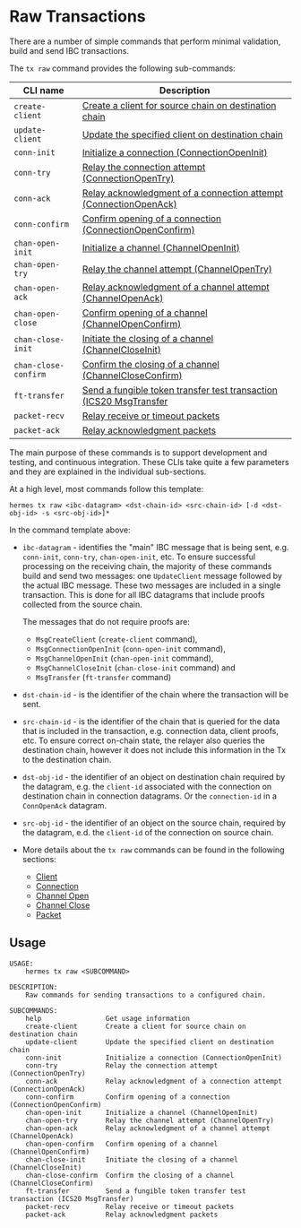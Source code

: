 # Raw Transactions

There are a number of simple commands that perform minimal validation, build and send IBC transactions.

The `tx raw` command provides the following sub-commands:

| CLI name               | Description                                                                                                     |
| ---------------------- | --------------------------------------------------------------------------------------------------------------- |
| `create-client`        | [Create a client for source chain on destination chain](./client.md#create-client)                         |
| `update-client`        | [Update the specified client on destination chain](./client.md#update-client)                              |
| `conn-init`            | [Initialize a connection (ConnectionOpenInit)](./connection.md#connection-init)                            |
| `conn-try`             | [Relay the connection attempt (ConnectionOpenTry)](./connection.md#connection-try)                         |
| `conn-ack`             | [Relay acknowledgment of a connection attempt (ConnectionOpenAck)](./connection.md#connection-ack)         |
| `conn-confirm`         | [Confirm opening of a connection (ConnectionOpenConfirm)](./connection.md#connection-confirm)              |
| `chan-open-init`       | [Initialize a channel (ChannelOpenInit)](./channel-open.md#channel-open-init)                              |
| `chan-open-try`        | [Relay the channel attempt (ChannelOpenTry)](./channel-open.md#channel-open-try)                           |
| `chan-open-ack`        | [Relay acknowledgment of a channel attempt (ChannelOpenAck)](./channel-open.md#channel-open-ack)           |
| `chan-open-close`      | [Confirm opening of a channel (ChannelOpenConfirm)](./channel-open.md#channel-open-close)                  |
| `chan-close-init`      | [Initiate the closing of a channel (ChannelCloseInit)](./channel-close.md#channel-close-init)              |
| `chan-close-confirm`   | [Confirm the closing of a channel (ChannelCloseConfirm)](./channel-close.md#channel-close-confirm)         |
| `ft-transfer`          | [Send a fungible token transfer test transaction (ICS20 MsgTransfer](./packet.md#fungible-token-transfer) |
| `packet-recv`          | [Relay receive or timeout packets](./packet.md#relay-receive-and-timeout-packets)                          |
| `packet-ack`           | [Relay acknowledgment packets](./packet.md#relay-acknowledgment-packets)                                   |

The main purpose of these commands is to support development and testing, and continuous integration. These CLIs take quite a few parameters and they are explained in the individual sub-sections.

At a high level, most commands follow this template:

```shell
hermes tx raw <ibc-datagram> <dst-chain-id> <src-chain-id> [-d <dst-obj-id> -s <src-obj-id>]*
```

In the command template above:

- `ibc-datagram` - identifies the "main" IBC message that is being sent, e.g. `conn-init`, `conn-try`, `chan-open-init`, etc. To ensure successful processing on the receiving chain, the majority of these commands build and send two messages: one `UpdateClient` message followed by the actual IBC message. These two messages are included in a single transaction. This is done for all IBC datagrams that include proofs collected from the source chain.

    The messages that do not require proofs are:
    - `MsgCreateClient` (`create-client` command),
    - `MsgConnectionOpenInit` (`conn-open-init` command),
    - `MsgChannelOpenInit` (`chan-open-init` command),
    - `MsgChannelCloseInit` (`chan-close-init` command) and
    - `MsgTransfer` (`ft-transfer` command)

- `dst-chain-id` - is the identifier of the chain where the transaction will be sent.

- `src-chain-id` - is the identifier of the chain that is queried for the data that is included in the transaction, e.g. connection data, client proofs, etc. To ensure correct on-chain state, the relayer also queries the destination chain, however it does not include this information in the Tx to the destination chain.

- `dst-obj-id` - the identifier of an object on destination chain required by the datagram, e.g. the `client-id` associated with the connection on destination chain in connection datagrams. Or the `connection-id` in a `ConnOpenAck` datagram.

- `src-obj-id` - the identifier of an object on the source chain, required by the datagram, e.d. the `client-id` of the connection on source chain.

- More details about the `tx raw` commands can be found in the following sections:
     - [Client](./client.md)
     - [Connection](./connection.md)
     - [Channel Open](./channel-open.md)
     - [Channel Close](./channel-close.md)
     - [Packet](./packet.md)

## Usage

```shell
USAGE:
    hermes tx raw <SUBCOMMAND>

DESCRIPTION:
    Raw commands for sending transactions to a configured chain.

SUBCOMMANDS:
    help                Get usage information
    create-client       Create a client for source chain on destination chain
    update-client       Update the specified client on destination chain
    conn-init           Initialize a connection (ConnectionOpenInit)
    conn-try            Relay the connection attempt (ConnectionOpenTry)
    conn-ack            Relay acknowledgment of a connection attempt (ConnectionOpenAck)
    conn-confirm        Confirm opening of a connection (ConnectionOpenConfirm)
    chan-open-init      Initialize a channel (ChannelOpenInit)
    chan-open-try       Relay the channel attempt (ChannelOpenTry)
    chan-open-ack       Relay acknowledgment of a channel attempt (ChannelOpenAck)
    chan-open-confirm   Confirm opening of a channel (ChannelOpenConfirm)
    chan-close-init     Initiate the closing of a channel (ChannelCloseInit)
    chan-close-confirm  Confirm the closing of a channel (ChannelCloseConfirm)
    ft-transfer         Send a fungible token transfer test transaction (ICS20 MsgTransfer)
    packet-recv         Relay receive or timeout packets
    packet-ack          Relay acknowledgment packets
```
